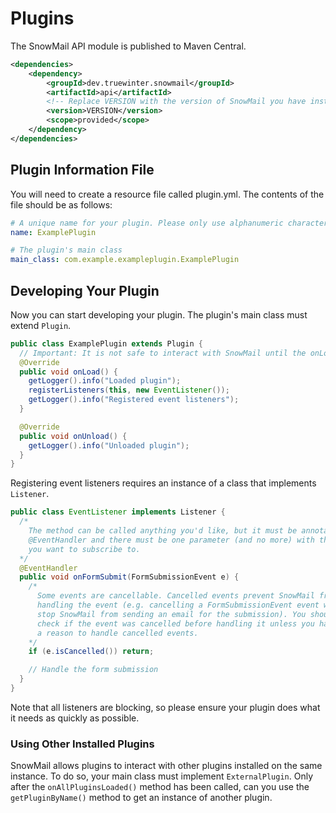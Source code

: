 # Plugins

The SnowMail API module is published to Maven Central.

```xml
<dependencies>
    <dependency>
        <groupId>dev.truewinter.snowmail</groupId>
        <artifactId>api</artifactId>
        <!-- Replace VERSION with the version of SnowMail you have installed -->
        <version>VERSION</version>
        <scope>provided</scope>
    </dependency>
</dependencies>
```

## Plugin Information File

You will need to create a resource file called plugin.yml. The contents of the file should be as follows:

```yml
# A unique name for your plugin. Please only use alphanumeric characters and dashes.
name: ExamplePlugin

# The plugin's main class
main_class: com.example.exampleplugin.ExamplePlugin
```

## Developing Your Plugin

Now you can start developing your plugin. The plugin's main class must extend `Plugin`.

```java
public class ExamplePlugin extends Plugin {
  // Important: It is not safe to interact with SnowMail until the onLoad() method is called
  @Override
  public void onLoad() {
    getLogger().info("Loaded plugin");
    registerListeners(this, new EventListener());
    getLogger().info("Registered event listeners");
  }

  @Override
  public void onUnload() {
    getLogger().info("Unloaded plugin");
  }
}
```

Registering event listeners requires an instance of a class that implements `Listener`.

```java
public class EventListener implements Listener {
  /*
    The method can be called anything you'd like, but it must be annotated with
    @EventHandler and there must be one parameter (and no more) with the Event
    you want to subscribe to.
  */
  @EventHandler
  public void onFormSubmit(FormSubmissionEvent e) {
    /*
      Some events are cancellable. Cancelled events prevent SnowMail from
      handling the event (e.g. cancelling a FormSubmissionEvent event will
      stop SnowMail from sending an email for the submission). You should
      check if the event was cancelled before handling it unless you have
      a reason to handle cancelled events.
    */
    if (e.isCancelled()) return;

    // Handle the form submission  
  }
}
```

Note that all listeners are blocking, so please ensure your plugin does what it needs as quickly as possible.

### Using Other Installed Plugins

SnowMail allows plugins to interact with other plugins installed on the same instance. To do so, your main class must implement `ExternalPlugin`. Only after the `onAllPluginsLoaded()` method has been called, can you use the `getPluginByName()` method to get an instance of another plugin.